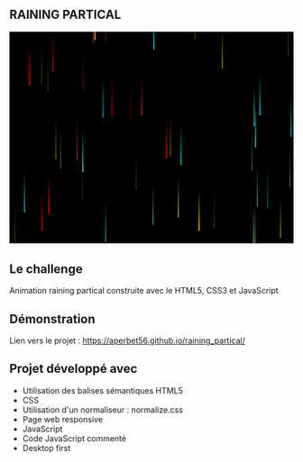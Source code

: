 ## RAINING PARTICAL

![Design preview for the project](./img/preview.png)

## Le challenge

Animation raining partical construite avec le HTML5, CSS3 et JavaScript

## Démonstration

Lien vers le projet : https://aperbet56.github.io/raining_partical/

## Projet développé avec

- Utilisation des balises sémantiques HTML5
- CSS
- Utilisation d'un normaliseur : normalize.css
- Page web responsive
- JavaScript
- Code JavaScript commenté
- Desktop first

